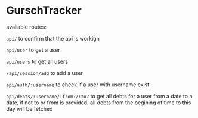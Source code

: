 # GurschTracker 

available routes:

`api/`
to confirm that the api is workign

`api/user`
to get a user

`api/users`
to get all users

`/api/session/add`
to add a user

`api/auth/:username`
to check if a user with username exist

`api/debts/:username/:from?/:to?`
to get all debts for a user from a date to a date, if not to or from is provided, all debts from the begining of time to this day will be fetched
